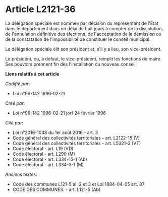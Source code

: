 # Article L2121-36

La délégation spéciale est nommée par décision du représentant de l'Etat dans le département dans un délai de huit jours à
compter de la dissolution, de l'annulation définitive des élections, de l'acceptation de la démission ou de la constatation
de l'impossibilité de constituer le conseil municipal.

La délégation spéciale élit son président et, s'il y a lieu, son vice-président.

Le président, ou, à défaut, le vice-président, remplit les fonctions de maire. Ses pouvoirs prennent fin dès l'installation
du nouveau conseil.

**Liens relatifs à cet article**

_Codifié par_:

  - Loi n°96-142 1996-02-21

_Créé par_:

  - Loi n°96-142 1996-02-21 jorf 24 février 1996

_Cité par_:

  - Loi n°2016-1048 du 1er août 2016 - art. 3
  - Code général des collectivités territoriales - art. L2122-15 (V)
  - Code général des collectivités territoriales - art. L5321-3 (VT)
  - Code électoral - art. L19 (VD)
  - Code électoral - art. L290 (M)
  - Code électoral - art. L334-15-1 (Ab)
  - Code électoral - art. L334-3-1 (M)

_Anciens textes_:

  - Code des communes L121-5 al. 2 et 3 et Loi 1884-04-05 art. 87
  - CODE DES COMMUNES. - art. L121-5 (Ab)
